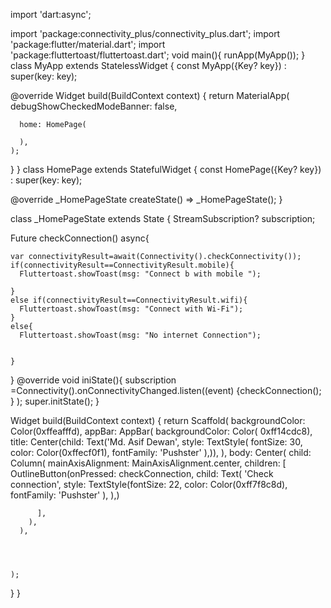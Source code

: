 
import 'dart:async';

import 'package:connectivity_plus/connectivity_plus.dart';
import 'package:flutter/material.dart';
import 'package:fluttertoast/fluttertoast.dart';
void main(){
  runApp(MyApp());
}
class MyApp extends StatelessWidget {
  const MyApp({Key? key}) : super(key: key);

  @override
  Widget build(BuildContext context) {
    return MaterialApp(
      debugShowCheckedModeBanner: false,


      home: HomePage(

      ),
    );
  }
}
class HomePage extends StatefulWidget {
  const HomePage({Key? key}) : super(key: key);

  @override
  _HomePageState createState() => _HomePageState();
}

class _HomePageState extends State<HomePage> {
  StreamSubscription? subscription;


  Future checkConnection() async{

    var connectivityResult=await(Connectivity().checkConnectivity());
    if(connectivityResult==ConnectivityResult.mobile){
      Fluttertoast.showToast(msg: "Connect b with mobile ");

    }
    else if(connectivityResult==ConnectivityResult.wifi){
      Fluttertoast.showToast(msg: "Connect with Wi-Fi");
    }
    else{
      Fluttertoast.showToast(msg: "No internet Connection");


    }
  }
  @override
  void iniState(){
    subscription =Connectivity().onConnectivityChanged.listen((event) {checkConnection();
    }
    );
    super.initState();
  }






  Widget build(BuildContext context) {
    return Scaffold(
      backgroundColor: Color(0xffeafffd),
      appBar: AppBar(
        backgroundColor: Color(
            0xff14cdc8),
        title: Center(child: Text('Md. Asif Dewan',
          style: TextStyle(
              fontSize: 30,
              color: Color(0xffecf0f1),
            fontFamily: 'Pushster'
        ),)),
      ),
      body: Center(
        child: Column(
          mainAxisAlignment: MainAxisAlignment.center,
          children: [
            OutlineButton(onPressed: checkConnection,
              child: Text(
                'Check connection',
                style: TextStyle(fontSize: 22,
                color: Color(0xff7f8c8d),
                fontFamily: 'Pushster'
                ),
              ),)



          ],
        ),
      ),




    );
  }
}















